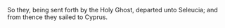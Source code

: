 So they, being sent forth by the Holy Ghost, departed unto Seleucia; and from thence they sailed to Cyprus.
